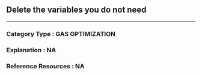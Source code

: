 ## Delete the variables you do not need


---

### **Category Type** : GAS OPTIMIZATION


### **Explanation** : NA



### **Reference Resources** : NA






